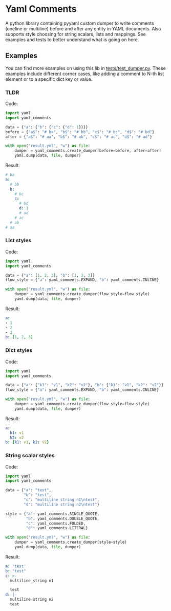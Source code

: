 # Yaml Comments

A python library containing pyyaml custom dumper to write comments (oneline or multiline) before and after any entity in YAML documents.
Also supports style choosing for string scalars, lists and mappings. See examples and tests to better understand what is going on here.

## Examples

You can find more examples on using this lib in [tests/test_dumper.py](/tests/test_dumper.py). These examples
include different corner cases, like adding a comment to N-th list element or to a specific dict key or value.

### TLDR

Code:
```python
import yaml
import yaml_comments

data = {"a": {"b": {"c": {"d": 1}}}}
before = {"a$": "# ba", "b$": "# bb", "c$": "# bc", "d$": "# bd"}
after = {"a$": "# aa", "b$": "# ab", "c$": "# ac", "d$": "# ad"}

with open("result.yml", "w") as file:
    dumper = yaml_comments.create_dumper(before=before, after=after)
    yaml.dump(data, file, dumper)
```

Result:
```yaml
# ba
a:
  # bb
  b:
    # bc
    c:
      # bd
      d: 1
      # ad
    # ac
  # ab
# aa
```

### List styles

Code:
```python
import yaml
import yaml_comments

data = {"a": [1, 2, 3], "b": [1, 2, 3]}
flow_style = {"a": yaml_comments.EXPAND, "b": yaml_comments.INLINE}

with open("result.yml", "w") as file:
    dumper = yaml_comments.create_dumper(flow_style=flow_style)
    yaml.dump(data, file, dumper)
```

Result:
```yaml
a:
- 1
- 2
- 3
b: [1, 2, 3]
```

### Dict styles

Code:
```python
import yaml
import yaml_comments

data = {"a": {"k1": "v1", "k2": "v2"}, "b": {"k1": "v1", "k2": "v2"}}
flow_style = {"a": yaml_comments.EXPAND, "b": yaml_comments.INLINE}

with open("result.yml", "w") as file:
    dumper = yaml_comments.create_dumper(flow_style=flow_style)
    yaml.dump(data, file, dumper)
```

Result:
```yaml
a:
  k1: v1
  k2: v2
b: {k1: v1, k2: v2}
```

### String scalar styles

Code:
```python
import yaml
import yaml_comments

data = {"a": "test",
        "b": "test",
        "c": "multiline string n1\ntest",
        "d": "multiline string n2\ntest"}

style = {"a": yaml_comments.SINGLE_QUOTE,
         "b": yaml_comments.DOUBLE_QUOTE,
         "c": yaml_comments.FOLDED,
         "d": yaml_comments.LITERAL}

with open("result.yml", "w") as file:
    dumper = yaml_comments.create_dumper(style=style)
    yaml.dump(data, file, dumper)
```

Result:
```yaml
a: 'test'
b: "test"
c: >-
  multiline string n1

  test
d: |-
  multiline string n2
  test
```
